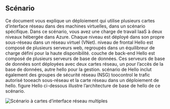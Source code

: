 ## <a name="scenario"></a>Scénario
Ce document vous explique un déploiement qui utilise plusieurs cartes d’interface réseau dans des machines virtuelles, dans un scénario spécifique. Dans ce scénario, vous avez une charge de travail IaaS à deux niveaux hébergée dans Azure. Chaque niveau est déployé dans son propre sous-réseau dans un réseau virtuel (VNet). niveau de frontal Hello est composé de plusieurs serveurs web, regroupés dans un équilibreur de charge défini pour la haute disponibilité. couche de back-end Hello est composé de plusieurs serveurs de base de données. Ces serveurs de base de données sont déployées avec deux cartes réseau, un pour l’accès de la base de données, autre hello pour la gestion. scénario de Hello inclut également des groupes de sécurité réseau (NSG) toocontrol le trafic autorisé tooeach sous-réseau et la carte réseau dans un déploiement de hello. figure Hello ci-dessous illustre l’architecture de base de hello de ce scénario.  

![Scénario à cartes d’interface réseau multiples](./media/virtual-network-deploy-multinic-scenario-include/Figure1.png)

